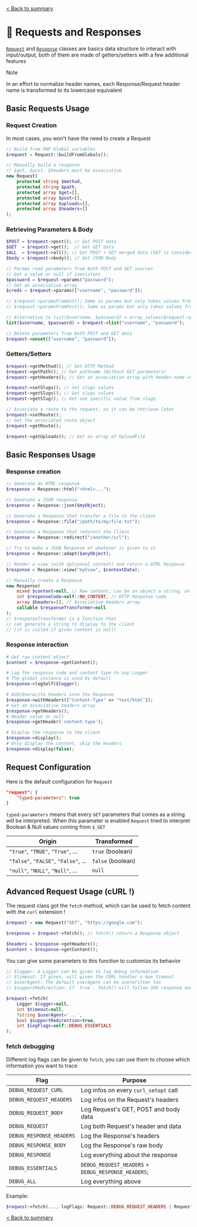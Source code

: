 [< Back to summary](../README.md)

# 📨 Requests and Responses

[`Request`](../../Classes/Http/Request.php) and [`Response`](../../Classes/Http/Response.php) classes are basics data structure to interact with input/output, both of them are made of getters/setters with a few additional features

> [!NOTE]
> In an effort to normalize header names,
> each Response/Request header name is transformed to its lowercase equivalent

## Basic Requests Usage

### Request Creation

In most cases, you won't have the need to create a Request

```php
// Build from PHP Global variables
$request = Request::buildFromGlobals();

// Manually build a response
// $get, $post, $headers must be associative
new Request(
    protected string $method,
    protected string $path,
    protected array $get=[],
    protected array $post=[],
    protected array $uploads=[],
    protected array $headers=[]
);
```

### Retrieving Parameters & Body

```php
$POST = $request->post(); // Get POST data
$GET  = $request->get();  // Get GET data
$ALL  = $request->all(); // Get POST + GET merged data (GET is considered more important)
$body = $request->body(); // Get JSON Body

// Params read parameters from both POST and GET sources
// Get a value or null if inexistent
$password = $request->params("password");
// Get an associative array
$creds = $request->params(["username", "password"]);

// $request->paramsFromGet(); Same as params but only takes values from GET
// $request->paramsFromPost(); Same as params but only takes values from POST

// Alternative to list($username, $password) = array_values($request->params(["username", "password"]))
list($username, $password) = $request->list("username", "password");

// Delete parameters from both POST and GET data
$request->unset(["username", "password"]);

```


### Getters/Setters

```php
$request->getMethod(); // Get HTTP Method
$request->getPath(); // Get pathname (Without GET parameters)
$request->getHeaders(); // Get an associative array with header-name => HeaderValue

$request->setSlugs(); // Set slugs values
$request->getSlugs(); // Get slugs values
$request->getSlug(); // Get one specific value from slugs

// Associate a route to the request, so it can be retrieve later
$request->setRoute();
// Get the associated route object
$request->getRoute();

$request->getUploads(); // Get an array of UploadFile

```

## Basic Responses Usage

### Response creation

```php
// Generate an HTML response
$response = Response::html("<html>...");

// Generate a JSON response
$response = Response::json($myObject);

// Generate a Response that transfer a file to the client
$response = Response::file("/path/to/my/file.txt");

// Generate a Response that redirect the Client
$response = Response::redirect("/another/url");

// Try to make a JSON Response of whatever is given to it
$response = Response::adapt($anyObject);

// Render a view (with optionnal context) and return a HTML Response
$response = Response::view("myView", $contextData);

// Manually create a Response
new Response(
    mixed $content=null, // Raw content, can be an object a string, an array...etc
    int $responseCode=self::NO_CONTENT, // HTTP Response code
    array $headers=[], // Associative Headers array
    callable $responseTransformer=null
);
// $responseTransformer is a function that
// can generate a string to display to the client
// (it is called if given content is null)

```

### Response interaction

```php
# Get raw content object
$content = $response->getContent();

# Log the response code and content type to any Logger
# The global instance is used by default
$response->logSelf($logger);

# Add/Overwrite headers into the Response
$response->withHeaders(["Content-Type" => "text/html"]);
# Get an associative headers array
$response->getHeaders();
# Header value or null
$response->getHeader('content-type');

# Display the response to the client
$response->display();
# Only display the content, skip the headers
$response->display(false);
```


## Request Configuration

Here is the default configuration for `Request`

```json
"request": {
    "typed-parameters": true
}
```

`typed-parameters` means that every `GET` parameters that comes as a string will be interpreted.
When this parameter is enabled `Request` tried to interpret Boolean & Null values coming from `$_GET`

| Origin                               | Transformed       |
|--------------------------------------|-------------------|
| `"true"`, `"TRUE"`, `"True"`, ...    | `true` (boolean)  |
| `"false"`, `"FALSE"`, `"False"`, ... | `false` (boolean) |
| `"null"`, `"NULL"`, `"Null"`, ...    | `null`            |


## Advanced Request Usage (cURL !)

The request class got the `fetch` method, which can be
used to fetch content with the `curl` extension !

```php
$request = new Request("GET", "https://google.com");

$response = $request->fetch(); // fetch() return a Response object

$headers = $response->getHeaders();
$content = $response->getContent();
```

You can give some parameters to this function
to customize its behavior

```php
// $logger: A Logger can be given to log debug information
// $timeout: If given, will given the CURL handler a max timeout
// $userAgent: The default userAgent can be overwritten too
// $supportRedirection: If `true`, fetch() will follow 3XX response and return the final response

$request->fetch(
    Logger $logger=null,
    int $timeout=null,
    ?string $userAgent='...',
    bool $supportRedirection=true,
    int $logFlags=self::DEBUG_ESSENTIALS
);
```

### fetch debugging

Different log flags can be given to `fetch`, you can use them to choose which information you want to trace

| Flag                     | Purpose                |
| -------------------------|------------------------|
| `DEBUG_REQUEST_CURL`     | Log infos on every `curl_setopt` call |
| `DEBUG_REQUEST_HEADERS`  | Log infos on the Request's headers |
| `DEBUG_REQUEST_BODY`     | Log Request's GET, POST and body data |
| `DEBUG_REQUEST`          | Log both Request's header and data |
| `DEBUG_RESPONSE_HEADERS` | Log the Response's headers |
| `DEBUG_RESPONSE_BODY`    | Log the Response's raw body |
| `DEBUG_RESPONSE`         | Log everything about the response |
| `DEBUG_ESSENTIALS`       | `DEBUG_REQUEST_HEADERS` + `DEBUG_RESPONSE_HEADERS`; |
| `DEBUG_ALL`              | Log everything above |

Example:
```php
$request->fetch(..., logFlags: Request::DEBUG_REQUEST_HEADERS | Request::DEBUG_RESPONSE_BODY);
```

[< Back to summary](../README.md)